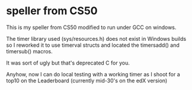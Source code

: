 # speller from CS50
This is my speller from CS50 modified to run under GCC on windows.

The timer library used (sys/resources.h) does not exist in Windows builds so I reworked it to use timerval structs and located the timersadd() and timersub() macros.

It was sort of ugly but that's deprecated C for you.

Anyhow, now I can do local testing with a working timer as I shoot for a top10 on the Leaderboard (currently mid-30's on the edX version)

